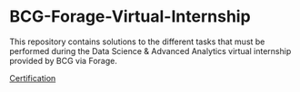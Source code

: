 # BCG-Forage-Virtual-Internship
This repository contains solutions to the different tasks that must be performed during the Data Science &amp; Advanced Analytics virtual internship provided by BCG via Forage.

[Certification](https://forage-uploads-prod.s3.amazonaws.com/completion-certificates/SKZxezskWgmFjRvj9/Tcz8gTtprzAS4xSoK_SKZxezskWgmFjRvj9_xeGGEHbx5xq52NnJc_1744476618332_completion_certificate.pdf)

